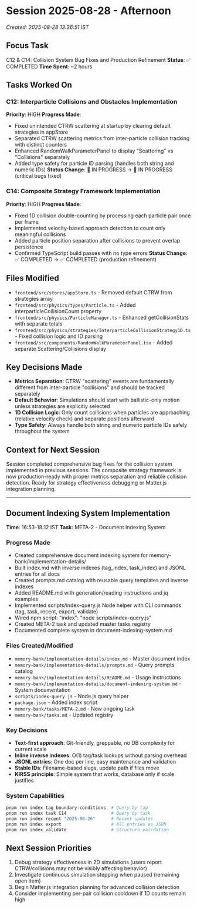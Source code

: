 # Session 2025-08-28 - Afternoon
*Created: 2025-08-28 13:36:51 IST*

## Focus Task
C12 & C14: Collision System Bug Fixes and Production Refinement
**Status**: ✅ COMPLETED
**Time Spent**: ~2 hours

## Tasks Worked On
### C12: Interparticle Collisions and Obstacles Implementation
**Priority**: HIGH
**Progress Made**:
- Fixed unintended CTRW scattering at startup by clearing default strategies in appStore
- Separated CTRW scattering metrics from inter-particle collision tracking with distinct counters
- Enhanced RandomWalkParameterPanel to display "Scattering" vs "Collisions" separately
- Added type safety for particle ID parsing (handles both string and numeric IDs)
**Status Change**: 🔄 IN PROGRESS → 🔄 IN PROGRESS (critical bugs fixed)

### C14: Composite Strategy Framework Implementation  
**Priority**: HIGH
**Progress Made**:
- Fixed 1D collision double-counting by processing each particle pair once per frame
- Implemented velocity-based approach detection to count only meaningful collisions
- Added particle position separation after collisions to prevent overlap persistence
- Confirmed TypeScript build passes with no type errors
**Status Change**: ✅ COMPLETED → ✅ COMPLETED (production refinement)

## Files Modified
- `frontend/src/stores/appStore.ts` - Removed default CTRW from strategies array
- `frontend/src/physics/types/Particle.ts` - Added interparticleCollisionCount property
- `frontend/src/physics/ParticleManager.ts` - Enhanced getCollisionStats with separate totals
- `frontend/src/physics/strategies/InterparticleCollisionStrategy1D.ts` - Fixed collision logic and ID parsing
- `frontend/src/components/RandomWalkParameterPanel.tsx` - Added separate Scattering/Collisions display

## Key Decisions Made
- **Metrics Separation**: CTRW "scattering" events are fundamentally different from inter-particle "collisions" and should be tracked separately
- **Default Behavior**: Simulations should start with ballistic-only motion unless strategies are explicitly selected
- **1D Collision Logic**: Only count collisions when particles are approaching (relative velocity check) and separate positions afterward
- **Type Safety**: Always handle both string and numeric particle IDs safely throughout the system

## Context for Next Session
Session completed comprehensive bug fixes for the collision system implemented in previous sessions. The composite strategy framework is now production-ready with proper metrics separation and reliable collision detection. Ready for strategy effectiveness debugging or Matter.js integration planning.

---

## Document Indexing System Implementation
**Time**: 16:53-18:12 IST
**Task**: META-2 - Document Indexing System

### Progress Made
- Created comprehensive document indexing system for memory-bank/implementation-details/
- Built index.md with inverse indexes (tag_index, task_index) and JSONL entries for all docs
- Created prompts.md catalog with reusable query templates and inverse indexes
- Added README.md with generation/reading instructions and jq examples
- Implemented scripts/index-query.js Node helper with CLI commands (tag, task, recent, export, validate)
- Wired npm script: "index": "node scripts/index-query.js"
- Created META-2 task and updated master tasks registry
- Documented complete system in document-indexing-system.md

### Files Created/Modified
- `memory-bank/implementation-details/index.md` - Master document index
- `memory-bank/implementation-details/prompts.md` - Query prompts catalog  
- `memory-bank/implementation-details/README.md` - Usage instructions
- `memory-bank/implementation-details/document-indexing-system.md` - System documentation
- `scripts/index-query.js` - Node.js query helper
- `package.json` - Added index script
- `memory-bank/tasks/META-2.md` - New ongoing task
- `memory-bank/tasks.md` - Updated registry

### Key Decisions
- **Text-first approach**: Git-friendly, greppable, no DB complexity for current scale
- **Inline inverse indexes**: O(1) tag/task lookups without parsing overhead
- **JSONL entries**: One doc per line, easy maintenance and validation
- **Stable IDs**: Filename-based slugs, update path if files move
- **KIRSS principle**: Simple system that works, database only if scale justifies

### System Capabilities
```bash
pnpm run index tag boundary-conditions  # Query by tag
pnpm run index task C14                 # Query by task
pnpm run index recent "2025-08-26"      # Recent updates
pnpm run index export                   # All entries as JSON
pnpm run index validate                 # Structure validation
```

## Next Session Priorities
1. Debug strategy effectiveness in 2D simulations (users report CTRW/collisions may not be visibly affecting behavior)
2. Investigate continuous simulation stepping when paused (remaining open item)
3. Begin Matter.js integration planning for advanced collision detection
4. Consider implementing per-pair collision cooldown if 1D counts remain high
